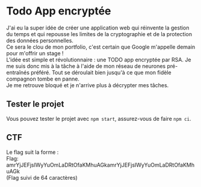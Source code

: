 # Todo App encryptée

J'ai eu la super idée de créer une application web qui réinvente la gestion du temps et qui repousse les limites de la cryptographie et de la protection des données personnelles.  
Ce sera le clou de mon portfolio, c'est certain que Google m'appelle demain pour m'offrir un stage !  
L'idée est simple et révolutionnaire : une TODO app encryptée par RSA. Je me suis donc mis à la tâche à l'aide de mon réseau de neurones pré-entraînés préféré. Tout se déroulait bien jusqu'à ce que mon fidèle compagnon tombe en panne.  
Je me retrouve bloqué et je n'arrive plus à décrypter mes tâches.

## Tester le projet

Vous pouvez tester le projet avec `npm start`, assurez-vous de faire `npm ci`.

## CTF

Le flag suit la forme :  
Flag: amrYjJEFjsIWyYuOmLaDRtOfaKMhuAGkamrYjJEFjsIWyYuOmLaDRtOfaKMhuAGk  
(Flag suivi de 64 caractères)
